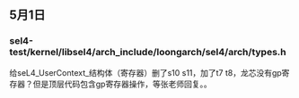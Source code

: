 ## 5月1日

### sel4-test/kernel/libsel4/arch_include/loongarch/sel4/arch/types.h

给seL4_UserContext_结构体（寄存器）删了s10 s11，加了t7 t8，龙芯没有gp寄存器？但是顶层代码包含gp寄存器操作，等张老师回复。。
